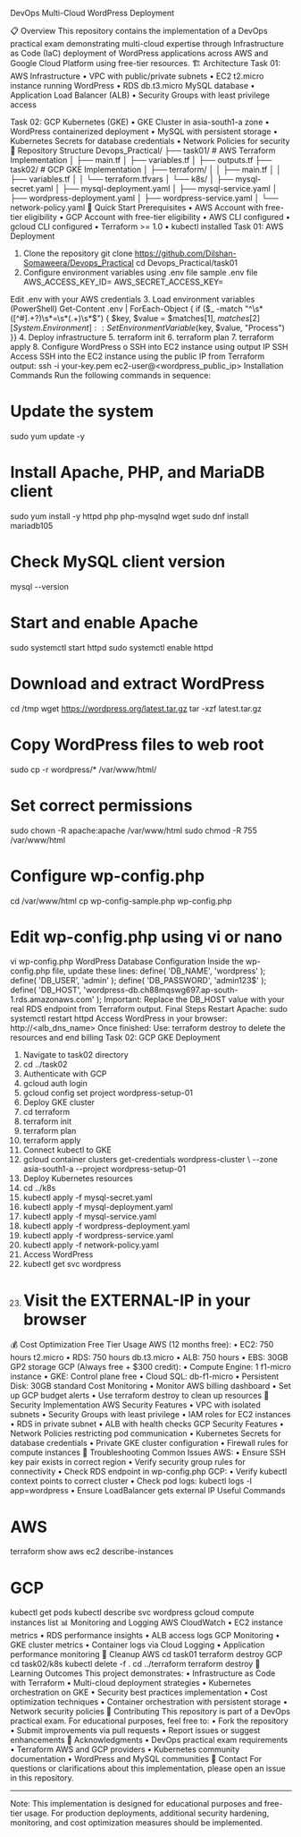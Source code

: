 DevOps Multi-Cloud WordPress Deployment

📋 Overview
This repository contains the implementation of a DevOps practical exam demonstrating multi-cloud expertise through Infrastructure as Code (IaC) deployment of WordPress applications across AWS and Google Cloud Platform using free-tier resources.
🏗️ Architecture
Task 01: AWS Infrastructure 
•	VPC with public/private subnets
•	EC2 t2.micro instance running WordPress
•	RDS db.t3.micro MySQL database
•	Application Load Balancer (ALB)
•	Security Groups with least privilege access

Task 02: GCP Kubernetes (GKE)
•	GKE Cluster in asia-south1-a zone
•	WordPress containerized deployment
•	MySQL with persistent storage
•	Kubernetes Secrets for database credentials
•	Network Policies for security
📁 Repository Structure
Devops_Practical/
├── task01/                 # AWS Terraform Implementation
│   ├── main.tf
│   ├── variables.tf
│   ├── outputs.tf
├── task02/                 # GCP GKE Implementation
│   ├── terraform/
│   │   ├── main.tf
│   │   ├── variables.tf
│   │   └── terraform.tfvars
│   └── k8s/
│       ├── mysql-secret.yaml
│       ├── mysql-deployment.yaml
│       ├── mysql-service.yaml
│       ├── wordpress-deployment.yaml
│       ├── wordpress-service.yaml
│       └── network-policy.yaml
🚀 Quick Start
Prerequisites
•	AWS Account with free-tier eligibility
•	GCP Account with free-tier eligibility
•	AWS CLI configured
•	gcloud CLI configured
•	Terraform >= 1.0
•	kubectl installed
Task 01: AWS Deployment
1.	Clone the repository
git clone https://github.com/Dilshan-Somaweera/Devops_Practical
cd Devops_Practical/task01
2.	Configure environment variables using .env file
sample .env file
AWS_ACCESS_KEY_ID=
AWS_SECRET_ACCESS_KEY=

Edit .env with your AWS credentials
3.	Load environment variables (PowerShell)
Get-Content .env | ForEach-Object {
  if ($_ -match "^\s*([^#].+?)\s*=\s*(.+)\s*$") {
  $key, $value = $matches[1], $matches[2]
  [System.Environment]::SetEnvironmentVariable($key, $value, "Process")
  	}}
4.	Deploy infrastructure
5.	terraform init
6.	terraform plan
7.	terraform apply
8.	Configure WordPress
o	SSH into EC2 instance using output IP
SSH Access
SSH into the EC2 instance using the public IP from Terraform output:
ssh -i your-key.pem ec2-user@<wordpress_public_ip>
Installation Commands
Run the following commands in sequence:
# Update the system
sudo yum update -y
# Install Apache, PHP, and MariaDB client
sudo yum install -y httpd php php-mysqlnd wget
sudo dnf install mariadb105
# Check MySQL client version
mysql --version
# Start and enable Apache
sudo systemctl start httpd
sudo systemctl enable httpd
# Download and extract WordPress
cd /tmp
wget https://wordpress.org/latest.tar.gz
tar -xzf latest.tar.gz
# Copy WordPress files to web root
sudo cp -r wordpress/* /var/www/html/
# Set correct permissions
sudo chown -R apache:apache /var/www/html
sudo chmod -R 755 /var/www/html
# Configure wp-config.php
cd /var/www/html
cp wp-config-sample.php wp-config.php
# Edit wp-config.php using vi or nano
vi wp-config.php
WordPress Database Configuration
Inside the wp-config.php file, update these lines:
define( 'DB_NAME', 'wordpress' );
define( 'DB_USER', 'admin' );
define( 'DB_PASSWORD', 'admin123$' );
define( 'DB_HOST', 'wordpress-db.ch88mqswg697.ap-south-1.rds.amazonaws.com' );
Important: Replace the DB_HOST value with your real RDS endpoint from Terraform output.
Final Steps
Restart Apache:
sudo systemctl restart httpd
Access WordPress in your browser:
http://<alb_dns_name>
Once finished:
Use: terraform destroy 
to delete the resources and end billing
Task 02: GCP GKE Deployment
1.	Navigate to task02 directory
2.	cd ../task02
3.	Authenticate with GCP
4.	gcloud auth login
5.	gcloud config set project wordpress-setup-01
6.	Deploy GKE cluster
7.	cd terraform
8.	terraform init
9.	terraform plan
10.	terraform apply
11.	Connect kubectl to GKE
12.	gcloud container clusters get-credentials wordpress-cluster \  --zone asia-south1-a --project wordpress-setup-01
13.	Deploy Kubernetes resources
14.	cd ../k8s
15.	kubectl apply -f mysql-secret.yaml
16.	kubectl apply -f mysql-deployment.yaml
17.	kubectl apply -f mysql-service.yaml
18.	kubectl apply -f wordpress-deployment.yaml
19.	kubectl apply -f wordpress-service.yaml
20.	kubectl apply -f network-policy.yaml
21.	Access WordPress
22.	kubectl get svc wordpress
23.	# Visit the EXTERNAL-IP in your browser
💰 Cost Optimization
Free Tier Usage
AWS (12 months free):
•	EC2: 750 hours t2.micro
•	RDS: 750 hours db.t3.micro
•	ALB: 750 hours
•	EBS: 30GB GP2 storage
GCP (Always free + $300 credit):
•	Compute Engine: 1 f1-micro instance
•	GKE: Control plane free
•	Cloud SQL: db-f1-micro
•	Persistent Disk: 30GB standard
Cost Monitoring
•	Monitor AWS billing dashboard
•	Set up GCP budget alerts
•	Use terraform destroy to clean up resources
🔐 Security Implementation
AWS Security Features
•	VPC with isolated subnets
•	Security Groups with least privilege
•	IAM roles for EC2 instances
•	RDS in private subnet
•	ALB with health checks
GCP Security Features
•	Network Policies restricting pod communication
•	Kubernetes Secrets for database credentials
•	Private GKE cluster configuration
•	Firewall rules for compute instances
🔧 Troubleshooting
Common Issues
AWS:
•	Ensure SSH key pair exists in correct region
•	Verify security group rules for connectivity
•	Check RDS endpoint in wp-config.php
GCP:
•	Verify kubectl context points to correct cluster
•	Check pod logs: kubectl logs -l app=wordpress
•	Ensure LoadBalancer gets external IP
Useful Commands
# AWS
terraform show
aws ec2 describe-instances

# GCP
kubectl get pods
kubectl describe svc wordpress
gcloud compute instances list
📊 Monitoring and Logging
AWS CloudWatch
•	EC2 instance metrics
•	RDS performance insights
•	ALB access logs
GCP Monitoring
•	GKE cluster metrics
•	Container logs via Cloud Logging
•	Application performance monitoring
🧹 Cleanup
AWS
cd task01
terraform destroy
GCP
cd task02/k8s
kubectl delete -f .
cd ../terraform
terraform destroy
🎯 Learning Outcomes
This project demonstrates:
•	Infrastructure as Code with Terraform
•	Multi-cloud deployment strategies
•	Kubernetes orchestration on GKE
•	Security best practices implementation
•	Cost optimization techniques
•	Container orchestration with persistent storage
•	Network security policies
🤝 Contributing
This repository is part of a DevOps practical exam. For educational purposes, feel free to:
•	Fork the repository
•	Submit improvements via pull requests
•	Report issues or suggest enhancements
🙏 Acknowledgments
•	DevOps practical exam requirements
•	Terraform AWS and GCP providers
•	Kubernetes community documentation
•	WordPress and MySQL communities
📧 Contact
For questions or clarifications about this implementation, please open an issue in this repository.
________________________________________
Note: This implementation is designed for educational purposes and free-tier usage. For production deployments, additional security hardening, monitoring, and cost optimization measures should be implemented.

